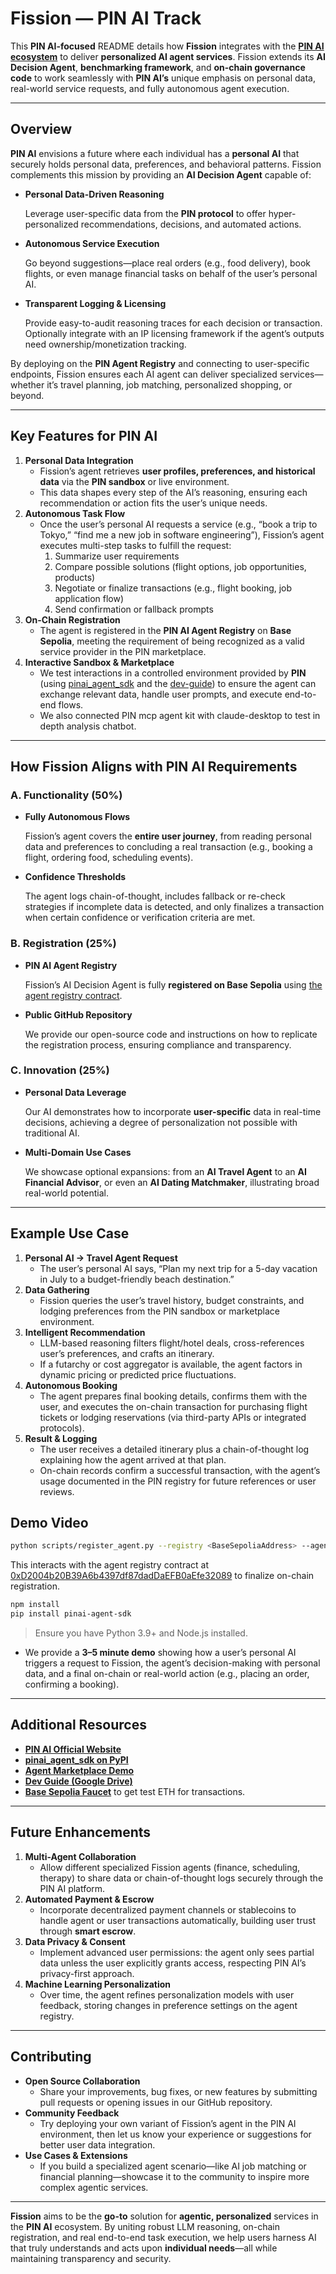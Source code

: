 # Fission — PIN AI Track

This **PIN AI-focused** README details how **Fission** integrates with the [**PIN AI ecosystem**](https://www.pinai.io/) to deliver **personalized AI agent services**. Fission extends its **AI Decision Agent**, **benchmarking framework**, and **on-chain governance code** to work seamlessly with **PIN AI’s** unique emphasis on personal data, real-world service requests, and fully autonomous agent execution.

---

## Overview

**PIN AI** envisions a future where each individual has a **personal AI** that securely holds personal data, preferences, and behavioral patterns. Fission complements this mission by providing an **AI Decision Agent** capable of:

- **Personal Data-Driven Reasoning**
    
    Leverage user-specific data from the **PIN protocol** to offer hyper-personalized recommendations, decisions, and automated actions.
    
- **Autonomous Service Execution**
    
    Go beyond suggestions—place real orders (e.g., food delivery), book flights, or even manage financial tasks on behalf of the user’s personal AI.
    
- **Transparent Logging & Licensing**
    
    Provide easy-to-audit reasoning traces for each decision or transaction. Optionally integrate with an IP licensing framework if the agent’s outputs need ownership/monetization tracking.
    

By deploying on the **PIN Agent Registry** and connecting to user-specific endpoints, Fission ensures each AI agent can deliver specialized services—whether it’s travel planning, job matching, personalized shopping, or beyond.

---

## Key Features for PIN AI

1. **Personal Data Integration**
    - Fission’s agent retrieves **user profiles, preferences, and historical data** via the **PIN sandbox** or live environment.
    - This data shapes every step of the AI’s reasoning, ensuring each recommendation or action fits the user’s unique needs.
2. **Autonomous Task Flow**
    - Once the user’s personal AI requests a service (e.g., “book a trip to Tokyo,” “find me a new job in software engineering”), Fission’s agent executes multi-step tasks to fulfill the request:
        1. Summarize user requirements
        2. Compare possible solutions (flight options, job opportunities, products)
        3. Negotiate or finalize transactions (e.g., flight booking, job application flow)
        4. Send confirmation or fallback prompts
3. **On-Chain Registration**
    - The agent is registered in the **PIN AI Agent Registry** on **Base Sepolia**, meeting the requirement of being recognized as a valid service provider in the PIN marketplace.
4. **Interactive Sandbox & Marketplace**
    - We test interactions in a controlled environment provided by **PIN** (using [pinai_agent_sdk](https://pypi.org/project/pinai-agent-sdk/) and the [dev-guide](https://drive.google.com/file/d/1mO0UuGliloJDW6ilLh8ragsQWO4gqHl6/view?usp=drive_link)) to ensure the agent can exchange relevant data, handle user prompts, and execute end-to-end flows.
    - We also connected PIN mcp agent kit with claude-desktop to test in depth analysis chatbot.

---

## How Fission Aligns with PIN AI Requirements

### A. Functionality (50%)

- **Fully Autonomous Flows**
    
    Fission’s agent covers the **entire user journey**, from reading personal data and preferences to concluding a real transaction (e.g., booking a flight, ordering food, scheduling events).
    
- **Confidence Thresholds**
    
    The agent logs chain-of-thought, includes fallback or re-check strategies if incomplete data is detected, and only finalizes a transaction when certain confidence or verification criteria are met.
    

### B. Registration (25%)

- **PIN AI Agent Registry**
    
    Fission’s AI Decision Agent is fully **registered on Base Sepolia** using [the agent registry contract](https://sepolia.basescan.org/address/0xD2004b20B39A6b4397df87dadDaEFB0aEfe32089).
    
- **Public GitHub Repository**
    
    We provide our open-source code and instructions on how to replicate the registration process, ensuring compliance and transparency.
    

### C. Innovation (25%)

- **Personal Data Leverage**
    
    Our AI demonstrates how to incorporate **user-specific** data in real-time decisions, achieving a degree of personalization not possible with traditional AI.
    
- **Multi-Domain Use Cases**
    
    We showcase optional expansions: from an **AI Travel Agent** to an **AI Financial Advisor**, or even an **AI Dating Matchmaker**, illustrating broad real-world potential.
    

---

## Example Use Case

1. **Personal AI -> Travel Agent Request**
    - The user’s personal AI says, “Plan my next trip for a 5-day vacation in July to a budget-friendly beach destination.”
2. **Data Gathering**
    - Fission queries the user’s travel history, budget constraints, and lodging preferences from the PIN sandbox or marketplace environment.
3. **Intelligent Recommendation**
    - LLM-based reasoning filters flight/hotel deals, cross-references user’s preferences, and crafts an itinerary.
    - If a futarchy or cost aggregator is available, the agent factors in dynamic pricing or predicted price fluctuations.
4. **Autonomous Booking**
    - The agent prepares final booking details, confirms them with the user, and executes the on-chain transaction for purchasing flight tickets or lodging reservations (via third-party APIs or integrated protocols).
5. **Result & Logging**
    - The user receives a detailed itinerary plus a chain-of-thought log explaining how the agent arrived at that plan.
    - On-chain records confirm a successful transaction, with the agent’s usage documented in the PIN registry for future references or user reviews.

## Demo Video

```bash
python scripts/register_agent.py --registry <BaseSepoliaAddress> --agent-name "Fission_AI"
```

This interacts with the agent registry contract at [0xD2004b20B39A6b4397df87dadDaEFB0aEfe32089](https://sepolia.basescan.org/address/0xD2004b20B39A6b4397df87dadDaEFB0aEfe32089) to finalize on-chain registration.

```bash
npm install
pip install pinai-agent-sdk
```

> Ensure you have Python 3.9+ and Node.js installed.
> 
- We provide a **3–5 minute demo** showing how a user’s personal AI triggers a request to Fission, the agent’s decision-making with personal data, and a final on-chain or real-world action (e.g., placing an order, confirming a booking).

---

## Additional Resources

- [**PIN AI Official Website**](https://www.pinai.io/)
- [**pinai_agent_sdk on PyPI**](https://pypi.org/project/pinai-agent-sdk/)
- [**Agent Marketplace Demo**](https://github.com/PIN-AI/pinai_agent_marketplace_demo)
- [**Dev Guide (Google Drive)**](https://drive.google.com/file/d/1mO0UuGliloJDW6ilLh8ragsQWO4gqHl6/view?usp=drive_link)
- [**Base Sepolia Faucet**](https://www.basefaucet.xyz/) to get test ETH for transactions.

---

## Future Enhancements

1. **Multi-Agent Collaboration**
    - Allow different specialized Fission agents (finance, scheduling, therapy) to share data or chain-of-thought logs securely through the PIN AI platform.
2. **Automated Payment & Escrow**
    - Incorporate decentralized payment channels or stablecoins to handle agent or user transactions automatically, building user trust through **smart escrow**.
3. **Data Privacy & Consent**
    - Implement advanced user permissions: the agent only sees partial data unless the user explicitly grants access, respecting PIN AI’s privacy-first approach.
4. **Machine Learning Personalization**
    - Over time, the agent refines personalization models with user feedback, storing changes in preference settings on the agent registry.

---

## Contributing

- **Open Source Collaboration**
    - Share your improvements, bug fixes, or new features by submitting pull requests or opening issues in our GitHub repository.
- **Community Feedback**
    - Try deploying your own variant of Fission’s agent in the PIN AI environment, then let us know your experience or suggestions for better user data integration.
- **Use Cases & Extensions**
    - If you build a specialized agent scenario—like AI job matching or financial planning—showcase it to the community to inspire more complex agentic services.

---

**Fission** aims to be the **go-to** solution for **agentic, personalized** services in the **PIN AI** ecosystem. By uniting robust LLM reasoning, on-chain registration, and real end-to-end task execution, we help users harness AI that truly understands and acts upon **individual needs**—all while maintaining transparency and security.
